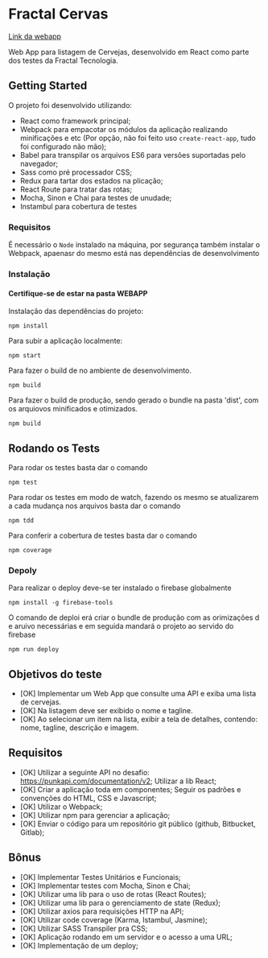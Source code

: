 # Fractal Cervas 

[Link da webapp](https://fractalcervas.firebaseapp.com/#/)

Web App para listagem de Cervejas, desenvolvido em React como parte dos testes da Fractal Tecnologia.

## Getting Started

O projeto foi desenvolvido utilizando:
  - React como framework principal;
  - Webpack para empacotar os módulos da aplicação realizando minificações e etc (Por opção, não foi feito uso ```create-react-app```, tudo foi configurado não mão);
  - Babel para transpilar os arquivos ES6 para versões suportadas pelo navegador;
  - Sass como pré processador CSS;
  - Redux para tartar dos estados na plicação;
  - React Route para tratar das rotas;
  - Mocha, Sinon e Chai para testes de unudade;
  - Instambul para cobertura de testes
  
### Requisitos
É necessário o ```Node``` instalado na máquina, por segurança também instalar o Webpack, apaenasr do mesmo está nas dependências de desenvolvimento

### Instalação 
#### Certifique-se  de estar na pasta WEBAPP

Instalação das dependências do projeto: 
```
npm install 
```

Para subir a aplicação localmente:
```
npm start
```

Para fazer o build de no ambiente de desenvolvimento.  
```
npm build
```

Para fazer o build de produção, sendo gerado o bundle na pasta 'dist', com os arquiovos minificados e otimizados.    
```
npm build
```

## Rodando os Tests

Para rodar os testes basta dar o comando 
```
npm test
```

Para rodar os testes em modo de watch, fazendo os mesmo se atualizarem a cada mudança nos arquivos basta dar o comando 
```
npm tdd
```

Para conferir a cobertura de testes basta dar o comando 
```
npm coverage
```


### Depoly 

Para realizar o deploy deve-se ter instalado o firebase globalmente

```
npm install -g firebase-tools 
```
O comando de deploi erá criar o bundle de produção com as orimizações d e aruivo necessárias e em seguida mandará o projeto ao servido do firebase
```
npm run deploy  
```



## Objetivos do teste

* [OK] Implementar um Web App que consulte uma API e exiba uma lista de cervejas. 
* [OK] Na listagem deve ser exibido o nome e tagline. 
* [OK] Ao selecionar um item na lista, exibir a tela de detalhes, contendo: nome, tagline, descrição e imagem.


## Requisitos

* [OK] Utilizar a seguinte API no desafio: https://punkapi.com/documentation/v2;
Utilizar a lib React;
* [OK] Criar a aplicação toda em componentes;
Seguir os padrões e convenções do HTML, CSS e Javascript;
* [OK] Utilizar o Webpack;
* [OK] Utilizar npm para gerenciar a aplicação;
* [OK] Enviar o código para um repositório git público (github, Bitbucket, Gitlab);

## Bônus

* [OK] Implementar Testes Unitários e Funcionais;
* [OK] Implementar testes com Mocha, Sinon e Chai;
* [OK] Utilizar uma lib para o uso de rotas (React Routes);
* [OK] Utilizar uma lib para o gerenciamento de state (Redux);
* [OK] Utilizar axios para requisições HTTP na API;
* [OK] Utilizar code coverage (Karma, Istambul, Jasmine);
* [OK] Utilizar SASS Transpiler pra CSS;
* [OK] Aplicação rodando em um servidor e o acesso a uma URL;
* [OK] Implementação de um deploy;

